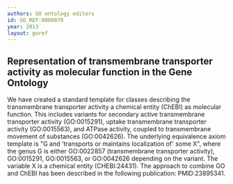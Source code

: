 ```yaml
--- 
authors: GO ontology editors
id: GO_REF:0000070
year: 2013
layout: goref
---
```


## Representation of transmembrane transporter activity as molecular function in the Gene Ontology

We have created a standard template for classes describing the transmembrane transporter activity a chemical entity (ChEBI) as molecular function. This includes variants for secondary active transmembrane transporter activity (GO:0015291), uptake transmembrane transporter activity (GO:0015563), and ATPase activity, coupled to transmembrane movement of substances (GO:0042626). The underlying equivalence axiom template is "G and 'transports or maintains localization of' some X",  where the genus G is either GO:0022857 (transmembrane transporter activity), GO:0015291, GO:0015563, or GO:0042626 depending on the variant. The variable X is a chemical entity (CHEBI:24431). The approach to combine GO and ChEBI has been described in the following publication: PMID:23895341.

